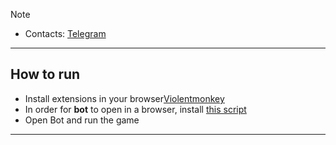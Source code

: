 > [!NOTE]
> - Contacts: [Telegram](https://t.me/traique007)
 

---
## How to run  
- Install extensions in your browser[Violentmonkey](https://chromewebstore.google.com/detail/violentmonkey/jinjaccalgkegednnccohejagnlnfdag?hl=be)
- In order for **bot** to open in a browser, install [this script](https://github.com/traique/telegram/blob/main/web.user.js)
- Open Bot and run the game


---
